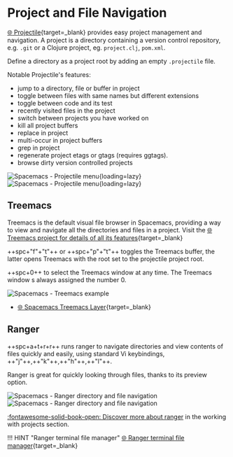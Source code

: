 # Project and File Navigation

[:globe_with_meridians: Projectile](https://projectile.readthedocs.io/en/latest/){target=_blank} provides easy project management and navigation.  A project is a directory containing a version control repository, e.g. `.git` or a Clojure project, eg. `project.clj`, `pom.xml`.  

Define a directory as a project root by adding an empty `.projectile` file.

Notable Projectile's features:

* jump to a directory, file or buffer in project
* toggle between files with same names but different extensions
* toggle between code and its test
* recently visited files in the project
* switch between projects you have worked on
* kill all project buffers
* replace in project
* multi-occur in project buffers
* grep in project
* regenerate project etags or gtags (requires ggtags).
* browse dirty version controlled projects

![Spacemacs - Projectile menu](https://github.com/practicalli/graphic-design/blob/live/editors/spacemacs/screenshots/menus/spacemacs-projectile-light.png?raw=true#only-light){loading=lazy}
![Spacemacs - Projectile menu](https://github.com/practicalli/graphic-design/blob/live/editors/spacemacs/screenshots/menus/spacemacs-projectile-dark.png?raw=true#only-dark){loading=lazy}


## Treemacs

Treemacs is the default visual file browser in Spacemacs, providing a way to view and navigate all the directories and files in a project.  Visit the [:globe_with_meridians: Treemacs project for details of all its features](https://github.com/Alexander-Miller/treemacs#detailed-feature-list){target=_blank}

++spc+"f"+"t"++ or ++spc+"p"+"t"++ toggles the Treemacs buffer, the latter opens Treemacs with the root set to the projectile project root.

++spc+0++ to select the Treemacs window at any time. The Treemacs window s always assigned the number 0.

![Spacemacs - Treemacs example](http://develop.spacemacs.org/layers/+filetree/treemacs/img/treemacs.png)

* [:globe_with_meridians: Spacemacs Treemacs Layer](http://develop.spacemacs.org/layers/+filetree/treemacs/README.html){target=_blank}


## Ranger

++spc+a+t+r+r++ runs ranger to navigate directories and view contents of files quickly and easily, using standard Vi keybindings, ++"j"++,++"k"++,++"h"++,++"l"++.

Ranger is great for quickly looking through files, thanks to its preview option.

![Spacemacs - Ranger directory and file navigation](https://github.com/practicalli/graphic-design/blob/live/editors/spacemacs/screenshots/spacemacs-file-management-ranger-light.png?raw=true#only-light)
![Spacemacs - Ranger directory and file navigation](https://github.com/practicalli/graphic-design/blob/live/editors/spacemacs/screenshots/spacemacs-file-management-ranger-dark.png?raw=true#only-dark)

[:fontawesome-solid-book-open: Discover more about ranger](/spacemacs/spacemacs-basics/working-with-projects/ranger/) in the working with projects section.

!!! HINT "Ranger terminal file manager"
    [:globe_with_meridians: Ranger terminal file manager](https://ranger.github.io/){target=_blank}
